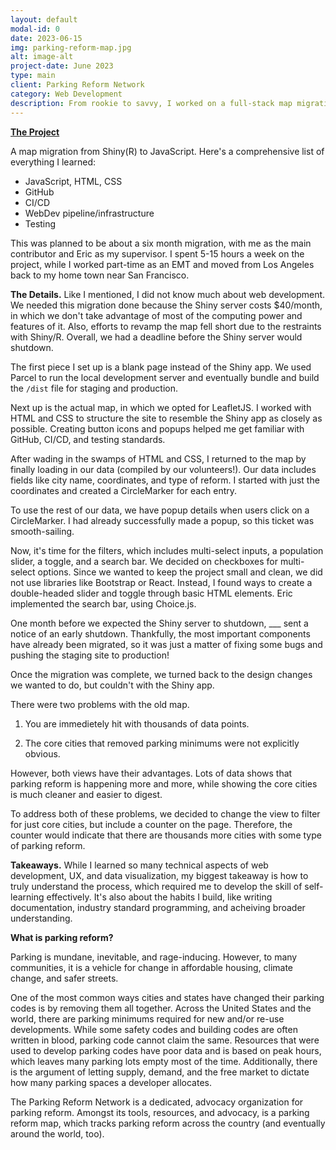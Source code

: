 ```yaml
---
layout: default
modal-id: 0
date: 2023-06-15
img: parking-reform-map.jpg
alt: image-alt
project-date: June 2023
type: main
client: Parking Reform Network
category: Web Development
description: From rookie to savvy, I worked on a full-stack map migration project.
---
```

**[The Project][reform-map]** 

A map migration from Shiny(R) to JavaScript. Here's a comprehensive list of everything I learned:
- JavaScript, HTML, CSS
- GitHub
- CI/CD
- WebDev pipeline/infrastructure
- Testing

This was planned to be about a six month migration, with me as the main contributor and Eric as my supervisor. I spent 5-15 hours a week on the project, while I worked part-time as an EMT and moved from Los Angeles back to my home town near San Francisco. 

**The Details.**
Like I mentioned, I did not know much about web development. We needed this migration done because the Shiny server costs $40/month, in which we don't take advantage of most of the computing power and features of it. Also, efforts to revamp the map fell short due to the restraints with Shiny/R. Overall, we had a deadline before the Shiny server would shutdown.

The first piece I set up is a blank page instead of the Shiny app. We used Parcel to run the local development server and eventually bundle and build the `/dist` file for staging and production.

Next up is the actual map, in which we opted for LeafletJS. I worked with HTML and CSS to structure the site to resemble the Shiny app as closely as possible. Creating button icons and popups helped me get familiar with GitHub, CI/CD, and testing standards. 

After wading in the swamps of HTML and CSS, I returned to the map by finally loading in our data (compiled by our volunteers!). Our data includes fields like city name, coordinates, and type of reform. I started with just the coordinates and created a CircleMarker for each entry.

To use the rest of our data, we have popup details when users click on a CircleMarker. I had already successfully made a popup, so this ticket was smooth-sailing.

Now, it's time for the filters, which includes multi-select inputs, a population slider, a toggle, and a search bar. We decided on checkboxes for multi-select options. Since we wanted to keep the project small and clean, we did not use libraries like Bootstrap or React. Instead, I found ways to create a double-headed slider and toggle through basic HTML elements. Eric implemented the search bar, using Choice.js.

One month before we expected the Shiny server to shutdown, ___ sent a notice of an early shutdown. Thankfully, the most important components have already been migrated, so it was just a matter of fixing some bugs and pushing the staging site to production!

Once the migration was complete, we turned back to the design changes we wanted to do, but couldn't with the Shiny app. 

There were two problems with the old map. 

1) You are immedietely hit with thousands of data points.

2) The core cities that removed parking minimums were not explicitly obvious.

However, both views have their advantages. Lots of data shows that parking reform is happening more and more, while showing the core cities is much cleaner and easier to digest.

To address both of these problems, we decided to change the view to filter for just core cities, but include a counter on the page. Therefore, the counter would indicate that there are thousands more cities with some type of parking reform.

**Takeaways.** While I learned so many technical aspects of web development, UX, and data visualization, my biggest takeaway is how to truly understand the process, which required me to develop the skill of self-learning effectively. It's also about the habits I build, like writing documentation, industry standard programming, and acheiving broader understanding.

**What is parking reform?**

Parking is mundane, inevitable, and rage-inducing. However, to many communities, it is a vehicle for change in affordable housing, climate change, and safer streets. 

One of the most common ways cities and states have changed their parking codes is by removing them all together. Across the United States and the world, there are parking minimums required for new and/or re-use developments. While some safety codes and building codes are often written in blood, parking code cannot claim the same. Resources that were used to develop parking codes have poor data and is based on peak hours, which leaves many parking lots empty most of the time. Additionally, there is the argument of letting supply, demand, and the free market to dictate how many parking spaces a developer allocates. 

The Parking Reform Network is a dedicated, advocacy organization for parking reform. Amongst its tools, resources, and advocacy, is a parking reform map, which tracks parking reform across the country (and eventually around the world, too).

[reform-map]: https://parkingreform.org/mandates-map
